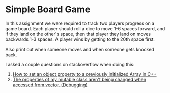 # Simple Board Game

In this assignment we were required to track two players progress on a game board.
Each player should roll a dice to move 1-6 spaces forward, and if they land on the
other's space, then that player they land on moves backwards 1-3 spaces. A player
wins by getting to the 20th space first.

Also print out when someone moves and when someone gets knocked back.

I asked a couple questions on stackoverflow when doing this:
 1. [How to set an object property to a previously initialized Array in C++](http://stackoverflow.com/questions/28179744/how-to-set-an-object-property-to-a-previously-initialized-array-in-c)
 2. [The properties of my mutable class aren't being changed when accessed from vector. (Debugging)](http://stackoverflow.com/questions/28185127/the-properties-of-my-mutable-class-arent-being-changed-when-accessed-from-vecto)

